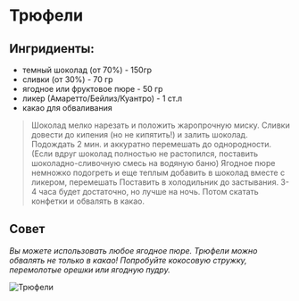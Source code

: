  # Трюфели 

## Ингридиенты:

* темный шоколад (от 70%) - 150гр
* сливки (от 30%) - 70 гр
* ягодное или фруктовое пюре - 50 гр
* ликер (Амаретто/Бейлиз/Куантро) - 1 ст.л
* какао для обваливания

>Шоколад мелко нарезать и положить жаропрочную миску. Сливки довести до кипения (но не кипятить!) и залить шоколад. Подождать 2 мин. и аккуратно перемешать до однородности. (Если вдруг шоколад полностью не растопился, поставить шоколадно-сливочную смесь на водяную баню)
Ягодное пюре немножко подогреть и еще теплым добавить в шоколад вместе с ликером, перемешать
Поставить в холодильник до застывания.  3-4 часа будет достаточно, но лучше на ночь.
Потом скатать конфетки и обвалять в какао.

## Совет
*Вы можете использовать любое ягодное пюре. Трюфели можно обвалять не только в какао! Попробуйте кокосовую стружку, перемолотые орешки или ягодную пудру.*



![Трюфели](https://argumentrus.ru/wp-content/uploads/e/0/3/e03bb4cbb77cbc7c98a1f46c45629fb9.jpeg "трюфели")



